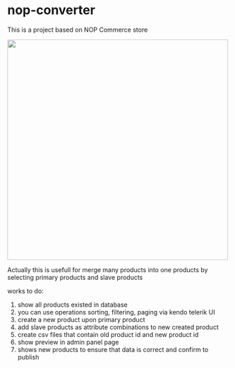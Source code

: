 # nop-converter

This is a project based on NOP Commerce store

<image width="500" src="https://camo.githubusercontent.com/c67d5bcd82439e816bd289067b03931c42eceae6/68747470733a2f2f7777772e6e6f70636f6d6d657263652e636f6d2f696d616765732f6769746875622f6c6f676f732e706e67237631" />

Actually this is usefull for merge many products into one products by selecting primary products and slave products

works to do:
 1. show all products existed in database
 2. you can use operations sorting, filtering, paging via kendo telerik UI
 3. create a new product upon primary product
 3. add slave products as attribute combinations to new created product
 4. create csv files that contain old product id and new product id
 5. show preview in admin panel page
 5. shows new products to ensure that data is correct and confirm to publish
